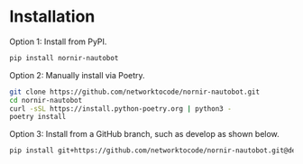 # Installation

Option 1: Install from PyPI.

```bash
pip install nornir-nautobot
```

Option 2: Manually install via Poetry.

```bash
git clone https://github.com/networktocode/nornir-nautobot.git
cd nornir-nautobot
curl -sSL https://install.python-poetry.org | python3 -
poetry install
```

Option 3: Install from a GitHub branch, such as develop as shown below.

```bash
pip install git+https://github.com/networktocode/nornir-nautobot.git@develop
```
